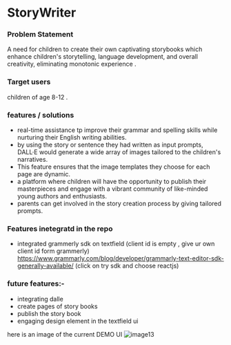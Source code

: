 # StoryWriter

### Problem Statement  

A need for children to create their own captivating storybooks which enhance children's storytelling, language development, and overall creativity, eliminating monotonic experience .
 
 ### Target users
 
 children of age 8-12 .
 
 ### features / solutions
 
 - real-time assistance tp improve their grammar and spelling skills while nurturing their English writing abilities.
 -  by using the story or sentence they had written as input prompts, DALL·E would generate a wide array of images tailored to the children's narratives.
 - This feature ensures that the image templates they choose for each page are dynamic.
 - a platform where children will have the opportunity to publish their masterpieces and engage with a vibrant community of like-minded young authors and enthusiasts. 
 - parents can get involved in the story creation process by giving tailored prompts.
 
 ### Features inetegratd in the repo
 
 - integrated grammerly sdk on textfield (client id is empty , give ur own client id form grammerly)
  https://www.grammarly.com/blog/developer/grammarly-text-editor-sdk-generally-available/  (click on try sdk and choose reactjs)
  
  ### future features:-
  - integrating dalle
  - create pages of story books 
  - publish the story book 
  - engaging design element in the textfield ui 


here is an image of the current DEMO UI
![image13](https://github.com/shazna-sadique/StoryWriter/assets/55852938/57a936ae-1ae4-4876-b939-0f47d506d5cb)
